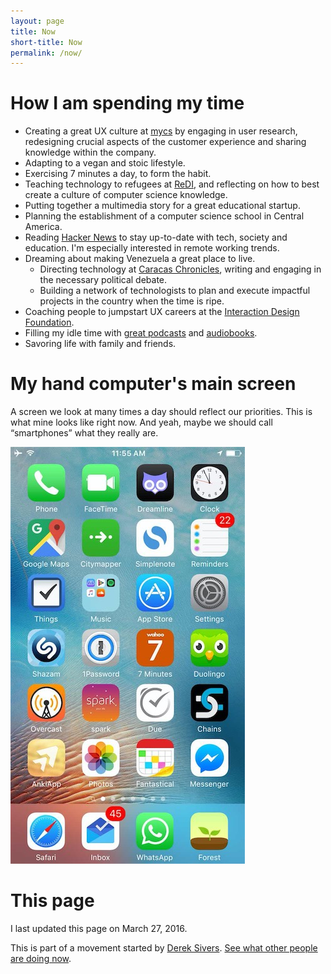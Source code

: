 ```yaml
---
layout: page
title: Now
short-title: Now
permalink: /now/
---
```


# How I am spending my time
* Creating a great UX culture at [mycs](http://www.mycs.de) by engaging in user research, redesigning crucial aspects of the customer experience and sharing knowledge within the company.
* Adapting to a vegan and stoic lifestyle.
* Exercising 7 minutes a day, to form the habit.
* Teaching technology to refugees at [ReDI](http://www.redi-school.org/), and
reflecting on how to best create a culture of computer science knowledge.
* Putting together a multimedia story for a great educational startup.
* Planning the establishment of a computer science school in Central America.
* Reading [Hacker News](http://www.twitter.com/newsycombinator) to stay
up-to-date with tech, society and education. I'm especially interested in remote working trends.
* Dreaming about making Venezuela a great place to live.
  * Directing technology at [Caracas Chronicles](http://www.caracaschronicles.com), writing and engaging in the necessary political debate.
  * Building a network of technologists to plan and execute impactful projects in the country when the time is ripe.
* Coaching people to jumpstart UX careers at the [Interaction Design Foundation](https://www.interaction-design.org/).
* Filling my idle time with [great podcasts](http://fourhourworkweek.com/podcast/) and [audiobooks](http://www.audible.com/pd/Nonfiction/A-Guide-to-the-Good-Life-Audiobook/B00G6ZLMDC).
* Savoring life with family and friends.

# My hand computer's main screen
A screen we look at many times a day should reflect our priorities. This is
what mine looks like right now. And yeah, maybe we should call “smartphones” what they really are.

![This is my iPhone's current main screen.](/img/screens/screen-2016.03.25.jpg)

# This page
I last updated this page on March 27, 2016.

This is part of a movement started by [Derek Sivers](https://sivers.org/). [See what other people are doing now](http://www.nownownow.com).
